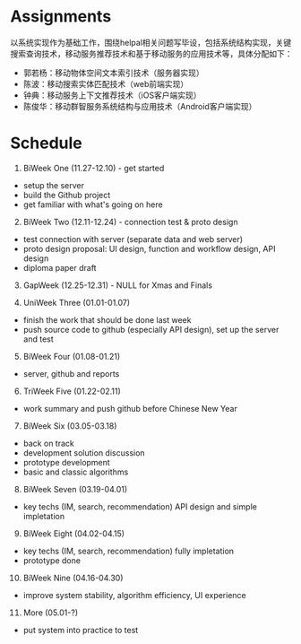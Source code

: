 # Assignments

以系统实现作为基础工作，围绕helpal相关问题写毕设，包括系统结构实现，关键搜索查询技术，移动服务推荐技术和基于移动服务的应用技术等，具体分配如下：

* 郭若杨：移动物体空间文本索引技术（服务器实现）
* 陈波：移动搜索实体匹配技术（web前端实现）
* 钟典：移动服务上下文推荐技术（iOS客户端实现）
* 陈俊华：移动群智服务系统结构与应用技术（Android客户端实现）

# Schedule

1. BiWeek One (11.27-12.10) - get started

  - setup the server
  - build the Github project
  - get familiar with what's going on here

2. BiWeek Two (12.11-12.24) - connection test & proto design

  - test connection with server (separate data and web server)
  - proto design proposal: UI design, function and workflow design, API design
  - diploma paper draft

3. GapWeek (12.25-12.31) - NULL for Xmas and Finals

4. UniWeek Three (01.01-01.07)

  - finish the work that should be done last week
  - push source code to github (especially API design), set up the server and test
  
5. BiWeek Four (01.08-01.21)
  
  - server, github and reports

6. TriWeek Five (01.22-02.11)

  - work summary and push github before Chinese New Year
 
7. BiWeek Six (03.05-03.18)

  - back on track
  - development solution discussion
  - prototype development
  - basic and classic algorithms
  
8. BiWeek Seven (03.19-04.01)

  - key techs (IM, search, recommendation) API design and simple impletation
  
9. BiWeek Eight (04.02-04.15)

  - key techs (IM, search, recommendation) fully impletation
  - prototype done

10. BiWeek Nine (04.16-04.30)

  - improve system stability, algorithm efficiency, UI experience
  
11. More (05.01-?)

  - put system into practice to test
